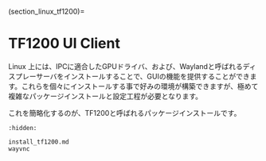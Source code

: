 (section_linux_tf1200)=
# TF1200 UI Client

Linux 上には、IPCに適合したGPUドライバ、および、Waylandと呼ばれるディスプレーサーバをインストールすることで、GUIの機能を提供することができます。これらを個々にインストールする事で好みの環境が構築できますが、極めて複雑なパッケージインストールと設定工程が必要となります。

これを簡略化するのが、TF1200と呼ばれるパッケージインストールです。


```{toctree}
:hidden:

install_tf1200.md
wayvnc
```